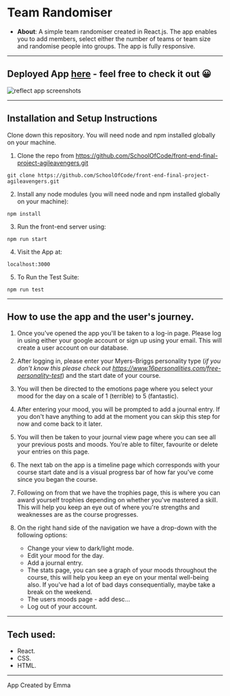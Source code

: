 # Team Randomiser

- **About**: A simple team randomiser created in React.js. The app enables you to add members, select either the number of teams or team size and randomise people into groups. The app is fully responsive.
---

## Deployed App [here](https://reflectjournal.netlify.app/) - feel free to check it out 😀

![reflect app screenshots](./team-randomiser.png)

---

## **Installation and Setup Instructions**

Clone down this repository. You will need node and npm installed globally on your machine.

1. Clone the repo from https://github.com/SchoolOfCode/front-end-final-project-agileavengers.git

```
git clone https://github.com/SchoolOfCode/front-end-final-project-agileavengers.git
```

2. Install any node modules (you will need node and npm installed globally on your machine):

```
npm install
```

3. Run the front-end server using:

```
npm run start
```

4. Visit the App at:

```
localhost:3000
```

5. To Run the Test Suite:

```
npm run test
```

---

## How to use the app and the user's journey.

1. Once you've opened the app you'll be taken to a log-in page. Please log in using either your google account or sign up using your email. This will create a user account on our database.

2. After logging in, please enter your Myers-Briggs personality type (_if you don't know this please check out https://www.16personalities.com/free-personality-test_) and the start date of your course.

3. You will then be directed to the emotions page where you select your mood for the day on a scale of 1 (terrible) to 5 (fantastic).

4. After entering your mood, you will be prompted to add a journal entry. If you don't have anything to add at the moment you can skip this step for now and come back to it later.

5. You will then be taken to your journal view page where you can see all your previous posts and moods. You're able to filter, favourite or delete your entries on this page.

6. The next tab on the app is a timeline page which corresponds with your course start date and is a visual progress bar of how far you've come since you began the course.

7. Following on from that we have the trophies page, this is where you can award yourself trophies depending on whether you've mastered a skill. This will help you keep an eye out of where you're strengths and weaknesses are as the course progresses.

8. On the right hand side of the navigation we have a drop-down with the following options:
   - Change your view to dark/light mode.
   - Edit your mood for the day.
   - Add a journal entry.
   - The stats page, you can see a graph of your moods throughout the course, this will help you keep an eye on your mental well-being also. If you've had a lot of bad days consequentially, maybe take a break on the weekend.
   - The users moods page - add desc...
   - Log out of your account.

---

## Tech used:

- React.
- CSS.
- HTML.

---

App Created by Emma
